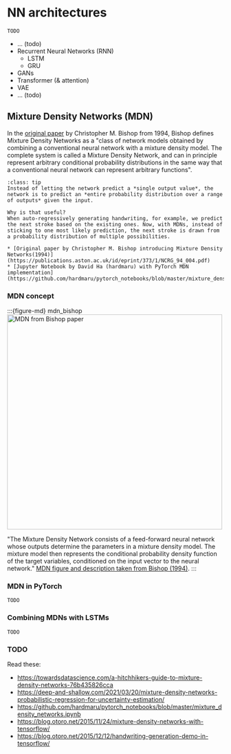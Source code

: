 # NN architectures

```{note}
TODO
```

* ... (todo)
* Recurrent Neural Networks (RNN)
  * LSTM
  * GRU
* GANs
* Transformer (& attention)
* VAE
* ... (todo)




## Mixture Density Networks (MDN)

In the [original paper](https://publications.aston.ac.uk/id/eprint/373/1/NCRG_94_004.pdf) by Christopher M. Bishop from 1994, Bishop defines Mixture Density Networks as a "class of network models obtained by combining a conventional neural network with a mixture density model. The complete system is called a Mixture Density Network, and can in principle represent arbitrary conditional probability distributions in the same way that a conventional neural network can represent arbitrary functions".


```{admonition} Key idea
:class: tip
Instead of letting the network predict a *single output value*, the network is to predict an *entire probability distribution over a range of outputs* given the input.

Why is that useful?
When auto-regressively generating handwriting, for example, we predict the next stroke based on the existing ones. Now, with MDNs, instead of sticking to one most likely prediction, the next stroke is drawn from a probability distribution of multiple possibilities.
```


```{admonition} Available resources at a glance
* [Original paper by Christopher M. Bishop introducing Mixture Density Networks(1994)](https://publications.aston.ac.uk/id/eprint/373/1/NCRG_94_004.pdf)
* [Jupyter Notebook by David Ha (hardmaru) with PyTorch MDN implementation](https://github.com/hardmaru/pytorch_notebooks/blob/master/mixture_density_networks.ipynb)
```


### MDN concept


:::{figure-md} mdn_bishop
<img src="mdn_bishop.png" alt="MDN from Bishop paper" width="500px">

"The Mixture Density Network consists of a feed-forward neural network whose outputs determine the parameters in a mixture density model. The mixture model then represents the conditional probability density function of the target variables, conditioned on the input vector to the neural network."
[MDN figure and description taken from Bishop (1994)](https://publications.aston.ac.uk/id/eprint/373/1/NCRG_94_004.pdf).
:::

### MDN in PyTorch


```{note}
TODO
```


### Combining MDNs with LSTMs


```{note}
TODO
```


### TODO

Read these:

* https://towardsdatascience.com/a-hitchhikers-guide-to-mixture-density-networks-76b435826cca
* https://deep-and-shallow.com/2021/03/20/mixture-density-networks-probabilistic-regression-for-uncertainty-estimation/
* https://github.com/hardmaru/pytorch_notebooks/blob/master/mixture_density_networks.ipynb
* https://blog.otoro.net/2015/11/24/mixture-density-networks-with-tensorflow/
* https://blog.otoro.net/2015/12/12/handwriting-generation-demo-in-tensorflow/
